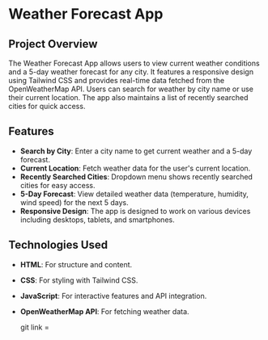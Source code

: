 # Weather Forecast App

## Project Overview

The Weather Forecast App allows users to view current weather conditions and a 5-day weather forecast for any city. It features a responsive design using Tailwind CSS and provides real-time data fetched from the OpenWeatherMap API. Users can search for weather by city name or use their current location. The app also maintains a list of recently searched cities for quick access.

## Features

- **Search by City**: Enter a city name to get current weather and a 5-day forecast.
- **Current Location**: Fetch weather data for the user's current location.
- **Recently Searched Cities**: Dropdown menu shows recently searched cities for easy access.
- **5-Day Forecast**: View detailed weather data (temperature, humidity, wind speed) for the next 5 days.
- **Responsive Design**: The app is designed to work on various devices including desktops, tablets, and smartphones.

## Technologies Used

- **HTML**: For structure and content.
- **CSS**: For styling with Tailwind CSS.
- **JavaScript**: For interactive features and API integration.
- **OpenWeatherMap API**: For fetching weather data.


   git link =  
